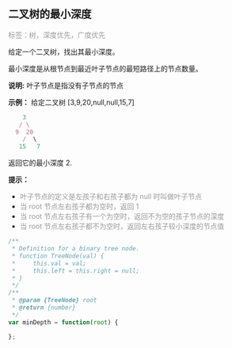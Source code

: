 ## 二叉树的最小深度
<font color=#999999>标签：树，深度优先，广度优先</font>



给定一个二叉树，找出其最小深度。

最小深度是从根节点到最近叶子节点的最短路径上的节点数量。

**说明:** 叶子节点是指没有子节点的节点



**示例：**
给定二叉树 [3,9,20,null,null,15,7]
```javascript
    3
   / \
  9  20
    /  \
   15   7
```
返回它的最小深度  2.



**提示：**

- <font color=#999999>叶子节点的定义是左孩子和右孩子都为 null 时叫做叶子节点</font>
- <font color=#999999>当 root 节点左右孩子都为空时，返回 1</font>
- <font color=#999999>当 root 节点左右孩子有一个为空时，返回不为空的孩子节点的深度</font>
- <font color=#999999>当 root 节点左右孩子都不为空时，返回左右孩子较小深度的节点值</font>





```javascript
/**
 * Definition for a binary tree node.
 * function TreeNode(val) {
 *     this.val = val;
 *     this.left = this.right = null;
 * }
 */
/**
 * @param {TreeNode} root
 * @return {number}
 */
var minDepth = function(root) {

};
```
